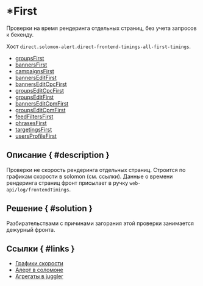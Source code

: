 # *First

Проверки на время рендеринга отдельных страниц, без учета запросов к бекенду.

Хост `direct.solomon-alert.direct-frontend-timings-all-first-timings`.

- [groupsFirst](https://juggler.yandex-team.ru/check_details/?host=direct.solomon-alert.direct-frontend-timings-all-first-timings&service=groupsFirst)
- [bannersFirst](https://juggler.yandex-team.ru/check_details/?host=direct.solomon-alert.direct-frontend-timings-all-first-timings&service=bannersFirst)
- [campaignsFirst](https://juggler.yandex-team.ru/check_details/?host=direct.solomon-alert.direct-frontend-timings-all-first-timings&service=campaignsFirst)
- [bannersEditFirst](https://juggler.yandex-team.ru/check_details/?host=direct.solomon-alert.direct-frontend-timings-all-first-timings&service=bannersEditFirst)
- [bannersEditCpcFirst](https://juggler.yandex-team.ru/check_details/?host=direct.solomon-alert.direct-frontend-timings-all-first-timings&service=bannersEditCpcFirst)
- [groupsEditCpcFirst](https://juggler.yandex-team.ru/check_details/?host=direct.solomon-alert.direct-frontend-timings-all-first-timings&service=groupsEditCpcFirst)
- [groupsEditFirst](https://juggler.yandex-team.ru/check_details/?host=direct.solomon-alert.direct-frontend-timings-all-first-timings&service=groupsEditFirst)
- [bannersEditCpmFirst](https://juggler.yandex-team.ru/check_details/?host=direct.solomon-alert.direct-frontend-timings-all-first-timings&service=bannersEditCpmFirst)
- [groupsEditCpmFirst](https://juggler.yandex-team.ru/check_details/?host=direct.solomon-alert.direct-frontend-timings-all-first-timings&service=groupsEditCpmFirst)
- [feedFiltersFirst](https://juggler.yandex-team.ru/check_details/?host=direct.solomon-alert.direct-frontend-timings-all-first-timings&service=feedFiltersFirst)
- [phrasesFirst](https://juggler.yandex-team.ru/check_details/?host=direct.solomon-alert.direct-frontend-timings-all-first-timings&service=phrasesFirst)
- [targetingsFirst](https://juggler.yandex-team.ru/check_details/?host=direct.solomon-alert.direct-frontend-timings-all-first-timings&service=targetingsFirst)
- [usersProfileFirst](https://juggler.yandex-team.ru/check_details/?host=direct.solomon-alert.direct-frontend-timings-all-first-timings&service=usersProfileFirst)

## Описание { #description }
Проверки не скорость рендеринга отдельных страниц.
Строится по графикам скорости в solomon (см. ссылки). 
Данные о времени рендеринга страниц фронт присылает в ручку `web-api/log/frontendTimings`.

## Решение { #solution }
Разбирательствами с причинами загорания этой проверки занимается дежурный фронта.

## Ссылки { #links }
- [Графики скорости](https://solomon.yandex-team.ru/?project=direct&cluster=app_java-web&service=java-monitoring&l.host=CLUSTER&l.sensor=frontend_timing&l.func=*First&l.env=production&l.bin=*&graph=auto)
- [Алерт в соломоне](https://solomon.yandex-team.ru/admin/projects/direct/alerts/direct-frontend-timings-all-first-timings)
- [Агрегаты в juggler](https://juggler.yandex-team.ru/aggregate_checks/?query=host%3Ddirect.solomon-alert.direct-frontend-timings-all-first-timings)
